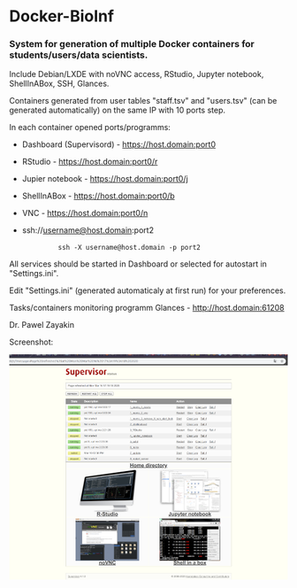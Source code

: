 # Docker-BioInf

### System for generation of multiple Docker containers for students/users/data scientists.

Include Debian/LXDE with noVNC access, RStudio, Jupyter notebook, ShellInABox, SSH, Glances.

Containers generated from user tables "staff.tsv" and "users.tsv" (can be generated automatically) on the same IP with 10 ports step.


In each container opened ports/programms:

 * Dashboard (Supervisord) - https://host.domain:port0
 * RStudio - https://host.domain:port0/r
 * Jupier notebook - https://host.domain:port0/j
 * ShellInABox - https://host.domain:port0/b
 * VNC - https://host.domain:port0/n
 * ssh://username@host.domain:port2

                ssh -X username@host.domain -p port2

All services should be started in Dashboard or selected for autostart in "Settings.ini".

Edit "Settings.ini" (generated automaticaly at first run) for your preferences.


 Tasks/containers monitoring programm Glances - http://host.domain:61208
 
 Dr. Pawel Zayakin

 Screenshot:

 ![](https://github.com/zajakin/Docker-BioInf/raw/master/images/preview.png "Screenshot")
 
 